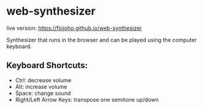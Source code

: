 # web-synthesizer

live version: https://flojoho.github.io/web-synthesizer

Synthesizer that runs in the browser and can be played using the computer keyboard.

## Keyboard Shortcuts:

* Ctrl: decrease volume
* Alt: increase volume
* Space: change sound
* Right/Left Arrow Keys: transpose one semitone up/down